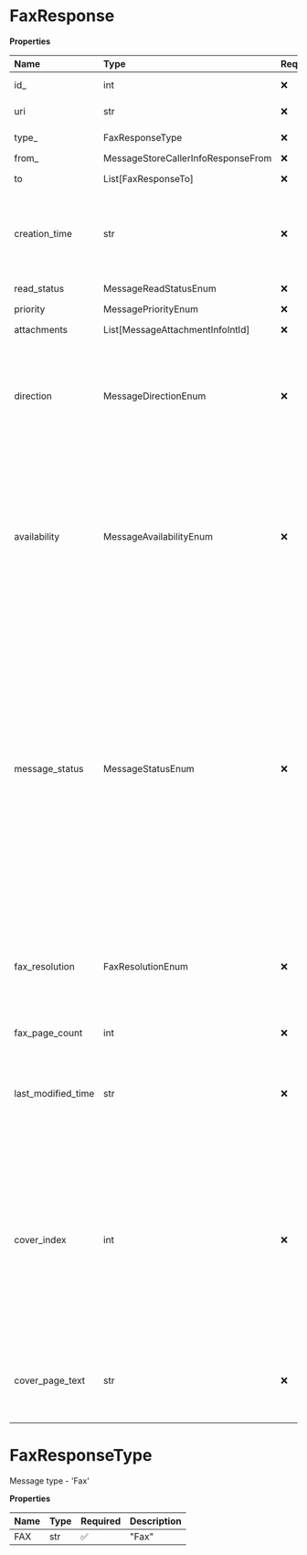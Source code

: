 # FaxResponse

**Properties**

| Name               | Type                               | Required | Description                                                                                                                                                                                                                                                                                                                                                                                                         |
| :----------------- | :--------------------------------- | :------- | :------------------------------------------------------------------------------------------------------------------------------------------------------------------------------------------------------------------------------------------------------------------------------------------------------------------------------------------------------------------------------------------------------------------ |
| id\_               | int                                | ❌       | Internal identifier of a message                                                                                                                                                                                                                                                                                                                                                                                    |
| uri                | str                                | ❌       | Canonical URI of a message                                                                                                                                                                                                                                                                                                                                                                                          |
| type\_             | FaxResponseType                    | ❌       | Message type - 'Fax'                                                                                                                                                                                                                                                                                                                                                                                                |
| from\_             | MessageStoreCallerInfoResponseFrom | ❌       | Sender information                                                                                                                                                                                                                                                                                                                                                                                                  |
| to                 | List[FaxResponseTo]                | ❌       | Recipient information                                                                                                                                                                                                                                                                                                                                                                                               |
| creation_time      | str                                | ❌       | Message creation date/time in ISO 8601 format including timezone, for example 2016-03-10T18:07:52.534Z                                                                                                                                                                                                                                                                                                              |
| read_status        | MessageReadStatusEnum              | ❌       | Message read status                                                                                                                                                                                                                                                                                                                                                                                                 |
| priority           | MessagePriorityEnum                | ❌       | Message priority                                                                                                                                                                                                                                                                                                                                                                                                    |
| attachments        | List[MessageAttachmentInfoIntId]   | ❌       | List of message attachments                                                                                                                                                                                                                                                                                                                                                                                         |
| direction          | MessageDirectionEnum               | ❌       | Text message direction. Note that for some message types not all directions are allowed. For example voicemail messages can be only inbound                                                                                                                                                                                                                                                                         |
| availability       | MessageAvailabilityEnum            | ❌       | Message availability status. Message in 'Deleted' state is still preserved with all its attachments and can be restored. 'Purged' means that all attachments are already deleted and the message itself is about to be physically deleted shortly                                                                                                                                                                   |
| message_status     | MessageStatusEnum                  | ❌       | Message status. Different message types may have different allowed status values. For outbound faxes the aggregated message status is returned. If, for outbound message, a status for at least one recipient is 'Queued', then the 'Queued' value is returned. If a status for at least one recipient is 'SendingFailed', then the 'SendingFailed' value is returned. In other cases the 'Sent' status is returned |
| fax_resolution     | FaxResolutionEnum                  | ❌       | Fax only. Resolution of a fax message. 'High' for black and white image scanned at 200 dpi, 'Low' for black and white image scanned at 100 dpi                                                                                                                                                                                                                                                                      |
| fax_page_count     | int                                | ❌       | Page count in a fax message                                                                                                                                                                                                                                                                                                                                                                                         |
| last_modified_time | str                                | ❌       | Date/time when the message was modified on server in ISO 8601 format including timezone, for example 2016-03-10T18:07:52.534Z                                                                                                                                                                                                                                                                                       |
| cover_index        | int                                | ❌       | Cover page identifier. If `coverIndex` is set to '0' (zero), a cover page is not attached. For a list of available cover page identifiers (1-13) please call the Fax Cover Pages method. If not specified, the default cover page is attached (which is configured in 'Outbound Fax Settings')                                                                                                                      |
| cover_page_text    | str                                | ❌       | Cover page text, entered by a fax sender and printed on a cover page. Maximum length is limited to 1024 symbols                                                                                                                                                                                                                                                                                                     |

# FaxResponseType

Message type - 'Fax'

**Properties**

| Name | Type | Required | Description |
| :--- | :--- | :------- | :---------- |
| FAX  | str  | ✅       | "Fax"       |

<!-- This file was generated by liblab | https://liblab.com/ -->
